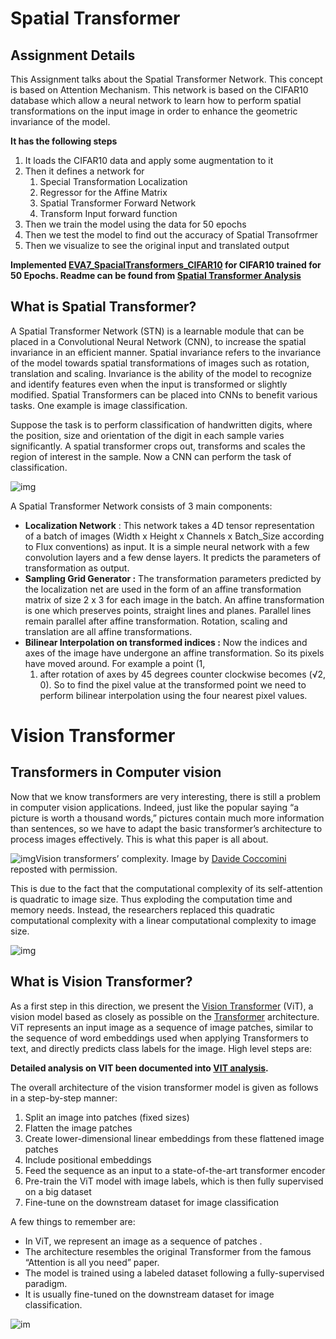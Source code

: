# Spatial Transformer

## Assignment Details

This Assignment talks about the Spatial Transformer Network. This concept is based on Attention Mechanism. This network is based on the CIFAR10 database which allow a neural network to learn how to perform spatial transformations on the input image in order to enhance the geometric invariance of the model.

**It has the following steps**

1. It loads the CIFAR10 data and apply some augmentation to it
2. Then it defines a network for 
   1. Special Transformation Localization 
   2. Regressor for the Affine Matrix 
   3. Spatial Transformer Forward Network 
   4. Transform Input forward function
3. Then we train the model using the data for 50 epochs
4. Then we test the model to find out the accuracy of Spatial Transofrmer
5. Then we visualize to see the original input and translated output

**Implemented [EVA7_SpacialTransformers_CIFAR10](https://github.com/amitkml/Transformer-DeepLearning/blob/main/Session-12-TheDawnOfTransformers/SpacialTransformers/EVA7_SpacialTransformers_CIFAR10.ipynb) for CIFAR10 trained for 50 Epochs. Readme can be found from [Spatial Transformer Analysis](https://github.com/amitkml/Transformer-DeepLearning/blob/main/Session-12-TheDawnOfTransformers/SpacialTransformers/readme.md)**


## What is Spatial Transformer?

A  Spatial Transformer Network (STN) is a learnable module that can be  placed in a Convolutional Neural Network (CNN), to increase the spatial  invariance in an efficient manner. Spatial invariance refers to the  invariance of the model towards spatial transformations of images such  as rotation, translation and scaling. Invariance is the ability of the  model to recognize and identify features even when the input is  transformed or slightly modified. Spatial Transformers can be placed  into CNNs to benefit various tasks. One example is image classification.  

Suppose the task is to perform classification of handwritten digits,  where the position, size and orientation of the digit in each sample  varies significantly. A spatial transformer crops out, transforms and  scales the region of interest in the sample. Now a CNN can perform the  task of classification.

![img](https://miro.medium.com/max/1400/1*Mq98rPf11Dk7vxL7OuDZ7A.png)

A Spatial Transformer Network consists of 3 main components:

- **Localization Network** : This network takes a 4D tensor representation of a batch of images (Width x Height x Channels x Batch_Size according to Flux conventions) as input. It is a simple neural network with a few convolution layers and a few dense layers. It predicts the parameters of transformation as output.
- **Sampling Grid Generator :** The transformation parameters predicted by the localization net are used in the form of an affine transformation matrix of size 2 x 3 for each image in the batch. An affine transformation is one which preserves points, straight lines and planes. Parallel lines remain parallel after affine  transformation. Rotation, scaling and translation are all affine transformations.
- **Bilinear Interpolation on transformed indices :** Now the indices and axes of the image have undergone an affine transformation. So its pixels have moved around. For example a point (1,
  1) after rotation of axes by 45 degrees counter clockwise becomes (√2, 0). So to find the pixel value at the transformed point we need to perform bilinear interpolation using the four nearest pixel values.



# Vision Transformer

## Transformers in Computer vision

Now that we know transformers are very interesting, there is still a problem in computer vision applications. Indeed, just like the popular saying “a picture is worth a thousand words,” pictures contain much more information than sentences, so we have to adapt the basic transformer’s architecture to process images effectively. This is what this paper is all about.

![img](https://cdn-images-1.medium.com/max/720/1*JS21YKMUuZ6i24Y9ozpNQQ.gif)Vision transformers’ complexity. Image by [Davide Coccomini](https://towardsdatascience.com/transformers-an-exciting-revolution-from-text-to-videos-dc70a15e617b) reposted with permission.

This is due to the fact that the computational complexity of its self-attention is quadratic to image size. Thus exploding the computation time and memory needs. Instead, the researchers replaced this quadratic computational complexity with a linear computational complexity to image size.

![img](https://cdn-images-1.medium.com/max/720/1*nzaAUXFzsKIr2t0u3SOPHQ.gif)

## What is Vision Transformer?

As a first step in this direction, we present the [Vision Transformer](https://arxiv.org/abs/2010.11929) (ViT), a vision model based as closely as possible on the [Transformer](https://papers.nips.cc/paper/7181-attention-is-all-you-need.pdf) architecture. ViT represents an input image as a sequence of image patches, similar to the sequence of word embeddings used when applying Transformers to text, and directly predicts class labels for the image. High level steps are:

**Detailed analysis on VIT been documented into [VIT analysis](https://github.com/amitkml/Transformer-DeepLearning/blob/main/Session-12-TheDawnOfTransformers/VisionTransformers/readme.md).**

The overall architecture of the vision transformer model is given as follows in a step-by-step manner:

1. Split an image into patches (fixed sizes)
2. Flatten the image patches
3. Create lower-dimensional linear embeddings from these flattened image patches
4. Include positional embeddings
5. Feed the sequence as an input to a state-of-the-art transformer encoder
6. Pre-train the ViT model with image labels, which is then fully supervised on a big dataset
7. Fine-tune on the downstream dataset for image classification

A few things to remember are:

- In ViT, we represent an image as a sequence of patches .
- The architecture resembles the original Transformer from the famous “Attention is all you need” paper.
- The model is trained using a labeled dataset following a fully-supervised paradigm.
- It is usually fine-tuned on the downstream dataset for image classification.

![im](https://1.bp.blogspot.com/-_mnVfmzvJWc/X8gMzhZ7SkI/AAAAAAAAG24/8gW2AHEoqUQrBwOqjhYB37A7OOjNyKuNgCLcBGAsYHQ/s1600/image1.gif)
